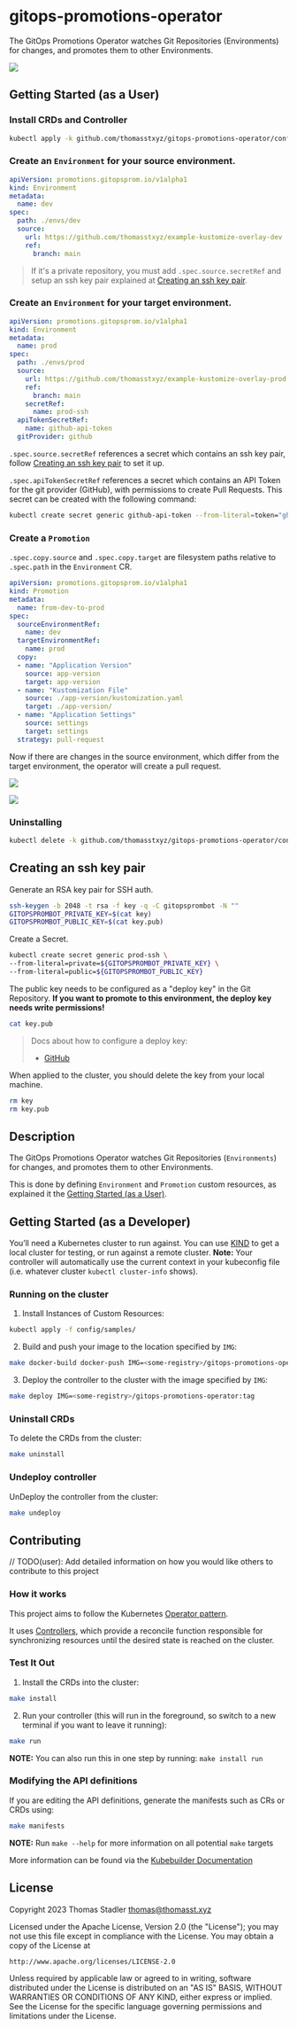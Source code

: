 # gitops-promotions-operator

The GitOps Promotions Operator watches Git Repositories (Environments) for changes,
and promotes them to other Environments.

![](docs/assets/architecture-controller-crd.png)

## Getting Started (as a User)

### Install CRDs and Controller

```bash
kubectl apply -k github.com/thomasstxyz/gitops-promotions-operator/config/default
```

### Create an `Environment` for your source environment.

```yaml
apiVersion: promotions.gitopsprom.io/v1alpha1
kind: Environment
metadata:
  name: dev
spec:
  path: ./envs/dev
  source:
    url: https://github.com/thomasstxyz/example-kustomize-overlay-dev
    ref:
      branch: main
```

> If it's a private repository, you must add `.spec.source.secretRef`
> and setup an ssh key pair explained at [Creating an ssh key pair](#creating-an-ssh-key-pair).

### Create an `Environment` for your target environment.

```yaml
apiVersion: promotions.gitopsprom.io/v1alpha1
kind: Environment
metadata:
  name: prod
spec:
  path: ./envs/prod
  source:
    url: https://github.com/thomasstxyz/example-kustomize-overlay-prod
    ref:
      branch: main
    secretRef:
      name: prod-ssh
  apiTokenSecretRef:
    name: github-api-token
  gitProvider: github
```

`.spec.source.secretRef` references a secret which contains an ssh key pair,
follow [Creating an ssh key pair](#creating-an-ssh-key-pair) to set it up.

`.spec.apiTokenSecretRef` references a secret which contains an API Token for the git provider
(GitHub), with permissions to create Pull Requests. This secret can be created with the following command:

```bash
kubectl create secret generic github-api-token --from-literal=token="ghp_n139N..."
```

### Create a `Promotion`

`.spec.copy.source` and `.spec.copy.target` are filesystem paths relative
to `.spec.path` in the `Environment` CR.

```yaml
apiVersion: promotions.gitopsprom.io/v1alpha1
kind: Promotion
metadata:
  name: from-dev-to-prod
spec:
  sourceEnvironmentRef:
    name: dev
  targetEnvironmentRef:
    name: prod
  copy:
  - name: "Application Version"
    source: app-version
    target: app-version
  - name: "Kustomization File"
    source: ./app-version/kustomization.yaml
    target: ./app-version/
  - name: "Application Settings"
    source: settings
    target: settings
  strategy: pull-request
```

Now if there are changes in the source environment,
which differ from the target environment,
the operator will create a pull request.

![](docs/assets/github-pr-commits-view.png)

![](docs/assets/github-pr-files-changed-view.png)

### Uninstalling

```bash
kubectl delete -k github.com/thomasstxyz/gitops-promotions-operator/config/default
```

## Creating an ssh key pair

Generate an RSA key pair for SSH auth.

```bash
ssh-keygen -b 2048 -t rsa -f key -q -C gitopsprombot -N ""
GITOPSPROMBOT_PRIVATE_KEY=$(cat key)
GITOPSPROMBOT_PUBLIC_KEY=$(cat key.pub)
```

Create a Secret.

```bash
kubectl create secret generic prod-ssh \
--from-literal=private=${GITOPSPROMBOT_PRIVATE_KEY} \
--from-literal=public=${GITOPSPROMBOT_PUBLIC_KEY}
```

The public key needs to be configured as a "deploy key" in the Git Repository.
**If you want to promote to this environment, the deploy key needs write permissions!**
```bash
cat key.pub
```
> Docs about how to configure a deploy key:
> - [GitHub](https://docs.github.com/en/authentication/connecting-to-github-with-ssh/managing-deploy-keys)

When applied to the cluster, you should delete the key from your local machine.

```bash
rm key
rm key.pub
```

## Description

The GitOps Promotions Operator watches Git Repositories (`Environments`) for changes,
and promotes them to other Environments.

This is done by defining `Environment` and `Promotion` custom resources,
as explained it the [Getting Started (as a User)](#getting-started--as-a-user).

## Getting Started (as a Developer)
You’ll need a Kubernetes cluster to run against. You can use [KIND](https://sigs.k8s.io/kind) to get a local cluster for testing, or run against a remote cluster.
**Note:** Your controller will automatically use the current context in your kubeconfig file (i.e. whatever cluster `kubectl cluster-info` shows).

### Running on the cluster
1. Install Instances of Custom Resources:

```sh
kubectl apply -f config/samples/
```

2. Build and push your image to the location specified by `IMG`:

```sh
make docker-build docker-push IMG=<some-registry>/gitops-promotions-operator:tag
```

3. Deploy the controller to the cluster with the image specified by `IMG`:

```sh
make deploy IMG=<some-registry>/gitops-promotions-operator:tag
```

### Uninstall CRDs
To delete the CRDs from the cluster:

```sh
make uninstall
```

### Undeploy controller
UnDeploy the controller from the cluster:

```sh
make undeploy
```

## Contributing
// TODO(user): Add detailed information on how you would like others to contribute to this project

### How it works
This project aims to follow the Kubernetes [Operator pattern](https://kubernetes.io/docs/concepts/extend-kubernetes/operator/).

It uses [Controllers](https://kubernetes.io/docs/concepts/architecture/controller/),
which provide a reconcile function responsible for synchronizing resources until the desired state is reached on the cluster.

### Test It Out
1. Install the CRDs into the cluster:

```sh
make install
```

2. Run your controller (this will run in the foreground, so switch to a new terminal if you want to leave it running):

```sh
make run
```

**NOTE:** You can also run this in one step by running: `make install run`

### Modifying the API definitions
If you are editing the API definitions, generate the manifests such as CRs or CRDs using:

```sh
make manifests
```

**NOTE:** Run `make --help` for more information on all potential `make` targets

More information can be found via the [Kubebuilder Documentation](https://book.kubebuilder.io/introduction.html)

## License

Copyright 2023 Thomas Stadler <thomas@thomasst.xyz>

Licensed under the Apache License, Version 2.0 (the "License");
you may not use this file except in compliance with the License.
You may obtain a copy of the License at

    http://www.apache.org/licenses/LICENSE-2.0

Unless required by applicable law or agreed to in writing, software
distributed under the License is distributed on an "AS IS" BASIS,
WITHOUT WARRANTIES OR CONDITIONS OF ANY KIND, either express or implied.
See the License for the specific language governing permissions and
limitations under the License.

